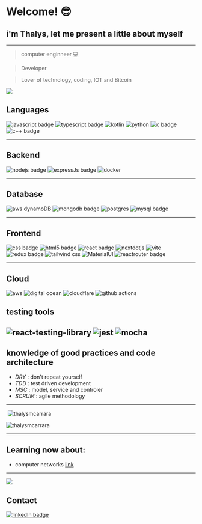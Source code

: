 # Welcome! :sunglasses:
## i'm Thalys, let me present a little about myself

---
  >computer enginneer :computer:

  > Developer 

  >Lover of technology, coding, IOT and Bitcoin

![](https://c.tenor.com/yZkIeMDcbsQAAAAS/fiesta-dance.gif)
## **Languages**

![javascript badge](https://img.shields.io/badge/JavaScript-323330?style=for-the-badge&logo=javascript&logoColor=F7DF1E)
![typescript badge](https://img.shields.io/badge/TypeScript-007ACC?style=for-the-badge&logo=typescript&logoColor=white)
![kotlin](https://img.shields.io/badge/Kotlin-0095D5?&style=for-the-badge&logo=kotlin&logoColor=white)
![python](https://img.shields.io/badge/Python-14354C?style=for-the-badge&logo=python&logoColor=white)
![c badge](https://img.shields.io/badge/C-00599C?style=for-the-badge&logo=c&logoColor=white)
![c++ badge](https://img.shields.io/badge/C%2B%2B-00599C?style=for-the-badge&logo=c%2B%2B&logoColor=white)


---
## **Backend**
![nodejs badge](https://img.shields.io/badge/Node.js-43853D?style=for-the-badge&logo=node.js&logoColor=white)
![expressJs badge](https://img.shields.io/badge/Express.js-404D59?style=for-the-badge)
<img src="https://img.shields.io/badge/-Docker-black?style=for-the-badge&logoColor=white&logo=docker&color=2496ED" alt="docker" />


---
## **Database**
![aws dynamoDB](https://img.shields.io/badge/Amazon%20DynamoDB-4053D6?style=for-the-badge&logo=Amazon%20DynamoDB&logoColor=white)
![mongodb badge](https://img.shields.io/badge/MongoDB-4EA94B?style=for-the-badge&logo=mongodb&logoColor=white)
![postgres](https://img.shields.io/badge/PostgreSQL-316192?style=for-the-badge&logo=postgresql&logoColor=white)
![mysql badge](https://img.shields.io/badge/MySQL-00000F?style=for-the-badge&logo=mysql&logoColor=white)

---

## **Frontend**
![css badge](https://img.shields.io/badge/CSS3-1572B6?style=for-the-badge&logo=css3&logoColor=white)
![html5 badge](https://img.shields.io/badge/HTML5-E34F26?style=for-the-badge&logo=html5&logoColor=white)
![react badge](https://img.shields.io/badge/React-20232A?style=for-the-badge&logo=react&logoColor=61DAFB)
<img src="https://img.shields.io/badge/-Next_JS-black?style=for-the-badge&logoColor=white&logo=nextdotjs&color=000000" alt="nextdotjs" />
<img src="https://img.shields.io/badge/-Vite-black?style=for-the-badge&logoColor=white&logo=vite&color=646CFF" alt="vite" />
![redux badge](https://img.shields.io/badge/Redux-593D88?style=for-the-badge&logo=redux&logoColor=white)
![tailwind css](https://img.shields.io/badge/Tailwind_CSS-38B2AC?style=for-the-badge&logo=tailwind-css&logoColor=white)
![MaterialUI](https://img.shields.io/badge/Material--UI-0081CB?style=for-the-badge&logo=material-ui&logoColor=white)
![reactrouter badge](https://img.shields.io/badge/React_Router-CA4245?style=for-the-badge&logo=react-router&logoColor=white)

---

## **Cloud**
![aws](https://img.shields.io/badge/Amazon_AWS-232F3E?style=for-the-badge&logo=amazon-aws&logoColor=white)
![digital ocean](https://img.shields.io/badge/Digital_Ocean-0080FF?style=for-the-badge&logo=DigitalOcean&logoColor=white)
![cloudflare](https://img.shields.io/badge/Cloudflare-F38020?style=for-the-badge&logo=Cloudflare&logoColor=white)
![github actions](https://img.shields.io/badge/GitHub_Actions-2088FF?style=for-the-badge&logo=github-actions&logoColor=white)

## **testing tools**
  ![react-testing-library](https://img.shields.io/badge/testing%20library-323330?style=for-the-badge&logo=testing-library&logoColor=red)
  ![jest](https://img.shields.io/badge/Jest-323330?style=for-the-badge&logo=Jest&logoColor=white)
  ![mocha](https://img.shields.io/badge/mocha.js-323330?style=for-the-badge&logo=mocha&logoColor=Brown)
---

## **knowledge of good practices and code architecture**

  - *DRY* : don't repeat yourself
  - *TDD* : test driven development
  - *MSC* : model, service and controler
  - *SCRUM* : agile methodology

---

<p>&nbsp;<img align="center" src="https://github-readme-stats.vercel.app/api?username=thalysmcarrara&show_icons=true&locale=en" alt="thalysmcarrara" /></p>


<p><img align="center" src="https://github-readme-streak-stats.herokuapp.com/?user=thalysmcarrara&" alt="thalysmcarrara" /></p>

---

## Learning now about:
  - computer networks [link](https://www.amazon.com.br/Redes-computadores-internet-abordagem-top-down-dp-8581436773/dp/8581436773/ref=dp_ob_image_bk)

---

![](https://c.tenor.com/_FeTJs4L9QUAAAAC/im-a-developer-craig-dennis-freecodecamp.gif)


## Contact 

[![linkedIn badge](https://img.shields.io/badge/LinkedIn-0077B5?style=for-the-badge&logo=linkedin&logoColor=white)](https://www.linkedin.com/in/thalys-matias-carrara/)
